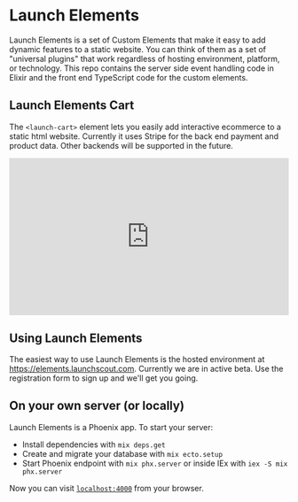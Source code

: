 # Launch Elements

Launch Elements is a set of Custom Elements that make it easy to add dynamic features to a static website. You can think of them as a set of "universal plugins" that work regardless of hosting environment, platform, or technology. This repo contains the server side event handling code in Elixir and the front end TypeScript code for the custom elements.

## Launch Elements Cart

The `<launch-cart>` element lets you easily add interactive ecommerce to a static html website. Currently it uses Stripe for the back end payment and product data. Other backends will be supported in the future.

<div style="position: relative; padding-bottom: 56.25%; height: 0;"><iframe src="https://www.loom.com/embed/90d2f739bdac4fc0bee53aa2c59cb9aa?sid=4470aceb-899e-43ff-b60f-3eb9f94fac5b" frameborder="0" webkitallowfullscreen mozallowfullscreen allowfullscreen style="position: absolute; top: 0; left: 0; width: 100%; height: 100%;"></iframe></div>

## Using Launch Elements

The easiest way to use Launch Elements is the hosted environment at https://elements.launchscout.com. Currently we are in active beta. Use the registration form to sign up and we'll get you going.

## On your own server (or locally)

Launch Elements is a Phoenix app. To start your server:

  * Install dependencies with `mix deps.get`
  * Create and migrate your database with `mix ecto.setup`
  * Start Phoenix endpoint with `mix phx.server` or inside IEx with `iex -S mix phx.server`

Now you can visit [`localhost:4000`](http://localhost:4000) from your browser.

